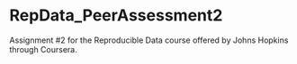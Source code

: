RepData_PeerAssessment2
=======================

Assignment #2 for the Reproducible Data course offered by Johns Hopkins through Coursera.
